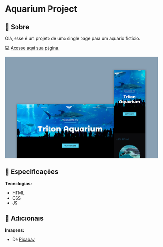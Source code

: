 # Aquarium Project

## 📄 Sobre
Olá, esse é um projeto de uma single page para um aquário fictício.

💻 <a href="https://biancassantos.github.io/aquarium-project/" target="_blank">Acesse aqui sua página.</a>

![Design do projeto](https://raw.githubusercontent.com/biancassantos/aquarium-project/main/aquarium-design.png)

## 🔎 Especificações
**Tecnologias:**
* HTML
* CSS
* JS

## 📁 Adicionais
**Imagens:**
* De <a href="https://pixabay.com/" target="_blank">Pixabay</a>
